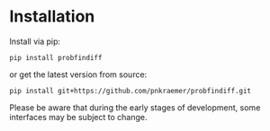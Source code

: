 # Installation

Install via pip:
```
pip install probfindiff
```
or get the latest version from source:
```
pip install git+https://github.com/pnkraemer/probfindiff.git
```
Please be aware that during the early stages of development, some interfaces may be subject to change.
